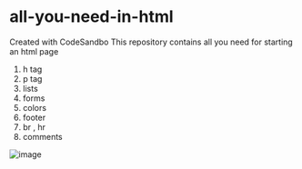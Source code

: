 # all-you-need-in-html
Created with CodeSandbo
This repository contains all you need for starting an html page 
1. h tag
2. p tag 
3. lists
4. forms
5. colors
6. footer
7. br , hr
8. comments






 
![image](https://user-images.githubusercontent.com/88227668/194459412-d487bee7-164e-49a2-9ac6-3832870dbc07.png)

 
